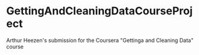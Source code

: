 # GettingAndCleaningDataCourseProject
Arthur Heezen's submission for the Coursera "Gettinga and Cleaning Data" course

